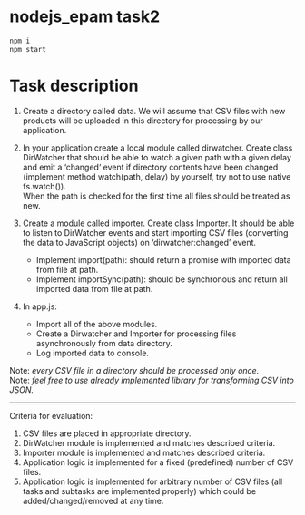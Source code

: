# nodejs_epam task2

```bash
npm i
npm start
```

# Task description

1. Create a directory called data. We will assume that CSV files with new products will be uploaded in this directory for processing by our application.

2. In your application create a local module called dirwatcher. Create class DirWatcher that should be able to watch a given path with a given delay  
and emit a ‘changed‘ event if directory contents have been changed (implement method watch(path, delay) by yourself, try not to use native fs.watch()).  
When the path is checked for the first time all files should be treated as new.

3. Create a module called importer. Create class Importer. It should be able to listen to DirWatcher events and start importing CSV files (converting the data to JavaScript objects) on ‘dirwatcher:changed’ event.
    * Implement import(path): should return a promise with imported data from file at path.
    * Implement importSync(path): should be synchronous and return all imported data from file at path.

4. In app.js:
    * Import all of the above modules.
    * Create a Dirwatcher and Importer for processing files asynchronously from data directory.
    * Log imported data to console.


Note: _every CSV file in a directory should be processed only once._  
Note: _feel free to use already implemented library for transforming CSV into JSON._

---

Criteria for evaluation:
1. CSV files are placed in appropriate directory.
2. DirWatcher module is implemented and matches described criteria.
3. Importer module is implemented and matches described criteria.
4. Application logic is implemented for a fixed (predefined) number of CSV files.
5. Application logic is implemented for arbitrary number of CSV files (all tasks and subtasks are implemented properly) which could be added/changed/removed at any time.
